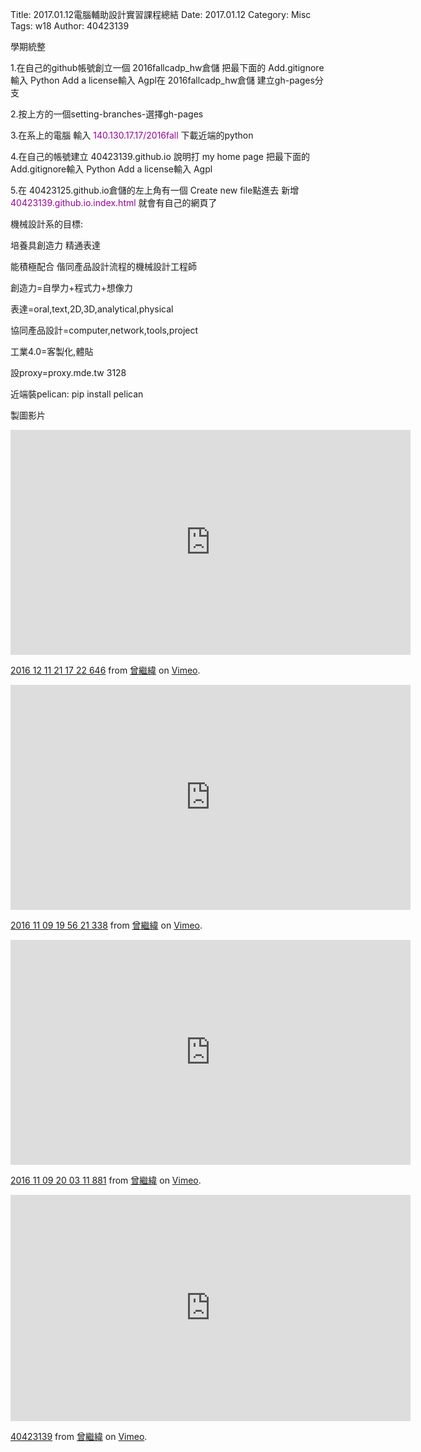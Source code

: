 Title: 2017.01.12電腦輔助設計實習課程總結
Date: 2017.01.12
Category: Misc
Tags: w18
Author: 40423139

學期統整

1.在自己的github帳號創立一個 2016fallcadp_hw倉儲
把最下面的 Add.gitignore輸入 Python  Add a license輸入 Agpl在 2016fallcadp_hw倉儲 建立gh-pages分支

2.按上方的一個setting-branches-選擇gh-pages

3.在系上的電腦 輸入 <font color="#990099">140.130.17.17/2016fall </font>下載近端的python

4.在自己的帳號建立 40423139.github.io
說明打 my home page
把最下面的 Add.gitignore輸入 Python  Add a license輸入 Agpl

5.在 40423125.github.io倉儲的左上角有一個 Create new file點進去
新增<font color="#990099">40423139.github.io.index.html </font>就會有自己的網頁了

機械設計系的目標:

培養具創造力 精通表達

能積極配合 偕同產品設計流程的機械設計工程師

創造力=自學力+程式力+想像力

表達=oral,text,2D,3D,analytical,physical

協同產品設計=computer,network,tools,project

工業4.0=客製化,體貼

設proxy=proxy.mde.tw 3128

近端裝pelican: pip install pelican




製圖影片
<iframe src="https://player.vimeo.com/video/195178819" width="640" height="360" frameborder="0" webkitallowfullscreen mozallowfullscreen allowfullscreen></iframe> <p><a href="https://vimeo.com/195178819">2016 12 11 21 17 22 646</a> from <a href="https://vimeo.com/user57418042">曾繼緯</a> on <a href="https://vimeo.com">Vimeo</a>.</p>

<iframe src="https://player.vimeo.com/video/190855153" width="640" height="360" frameborder="0" webkitallowfullscreen mozallowfullscreen allowfullscreen></iframe> <p><a href="https://vimeo.com/190855153">2016 11 09 19 56 21 338</a> from <a href="https://vimeo.com/user57418042">曾繼緯</a> on <a href="https://vimeo.com">Vimeo</a>.</p>

<iframe src="https://player.vimeo.com/video/190854827" width="640" height="360" frameborder="0" webkitallowfullscreen mozallowfullscreen allowfullscreen></iframe> <p><a href="https://vimeo.com/190854827">2016 11 09 20 03 11 881</a> from <a href="https://vimeo.com/user57418042">曾繼緯</a> on <a href="https://vimeo.com">Vimeo</a>.</p>

<iframe src="https://player.vimeo.com/video/185309610" width="640" height="362" frameborder="0" webkitallowfullscreen mozallowfullscreen allowfullscreen></iframe> <p><a href="https://vimeo.com/185309610">40423139</a> from <a href="https://vimeo.com/user57418042">曾繼緯</a> on <a href="https://vimeo.com">Vimeo</a>.</p>







